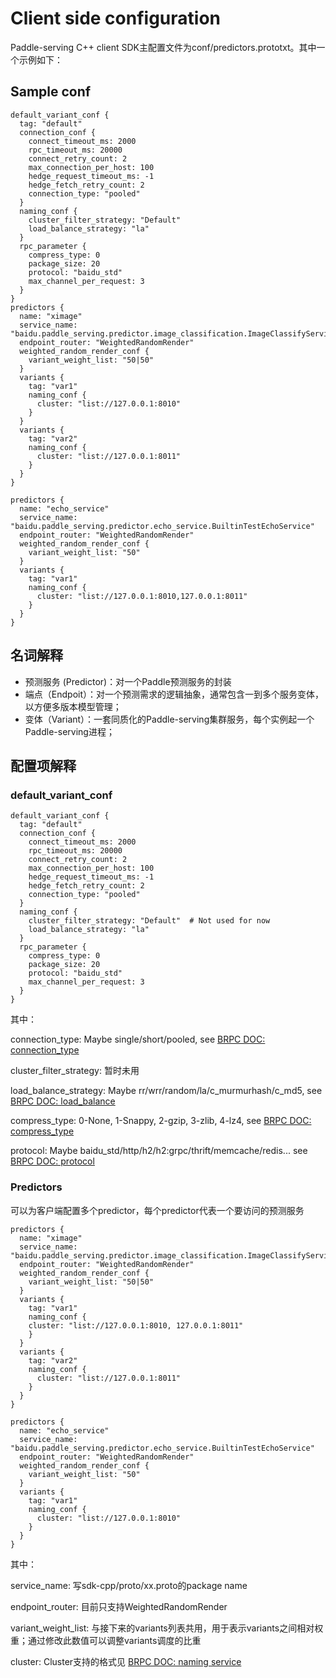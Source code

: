 # Client side configuration

Paddle-serving C++ client SDK主配置文件为conf/predictors.prototxt。其中一个示例如下：

## Sample conf

```shell
default_variant_conf {
  tag: "default"
  connection_conf {
    connect_timeout_ms: 2000
    rpc_timeout_ms: 20000
    connect_retry_count: 2
    max_connection_per_host: 100
    hedge_request_timeout_ms: -1
    hedge_fetch_retry_count: 2
    connection_type: "pooled"
  }
  naming_conf {
    cluster_filter_strategy: "Default"
    load_balance_strategy: "la"
  }
  rpc_parameter {
    compress_type: 0
    package_size: 20
    protocol: "baidu_std"
    max_channel_per_request: 3
  }
}
predictors {
  name: "ximage"
  service_name: "baidu.paddle_serving.predictor.image_classification.ImageClassifyService"
  endpoint_router: "WeightedRandomRender"
  weighted_random_render_conf {
    variant_weight_list: "50|50"
  }
  variants {
    tag: "var1"
    naming_conf {
      cluster: "list://127.0.0.1:8010"
    }
  }
  variants {
    tag: "var2"
    naming_conf {
      cluster: "list://127.0.0.1:8011"
    }
  }
}

predictors {
  name: "echo_service"
  service_name: "baidu.paddle_serving.predictor.echo_service.BuiltinTestEchoService"
  endpoint_router: "WeightedRandomRender"
  weighted_random_render_conf {
    variant_weight_list: "50"
  }
  variants {
    tag: "var1"
    naming_conf {
      cluster: "list://127.0.0.1:8010,127.0.0.1:8011"
    }
  }
}

```

## 名词解释
- 预测服务 (Predictor)：对一个Paddle预测服务的封装
- 端点（Endpoit）：对一个预测需求的逻辑抽象，通常包含一到多个服务变体，以方便多版本模型管理；
- 变体（Variant）：一套同质化的Paddle-serving集群服务，每个实例起一个Paddle-serving进程；

## 配置项解释

### default_variant_conf

```shell
default_variant_conf {
  tag: "default"
  connection_conf {
    connect_timeout_ms: 2000
    rpc_timeout_ms: 20000
    connect_retry_count: 2
    max_connection_per_host: 100
    hedge_request_timeout_ms: -1
    hedge_fetch_retry_count: 2
    connection_type: "pooled"
  }
  naming_conf {
    cluster_filter_strategy: "Default"  # Not used for now
    load_balance_strategy: "la"
  }
  rpc_parameter {
    compress_type: 0 
    package_size: 20
    protocol: "baidu_std"
    max_channel_per_request: 3
  }
}
```
其中：

connection_type: Maybe single/short/pooled, see [BRPC DOC: connection_type](https://github.com/apache/incubator-brpc/blob/master/docs/cn/client.md#%E8%BF%9E%E6%8E%A5%E6%96%B9%E5%BC%8F)

cluster_filter_strategy: 暂时未用

load_balance_strategy: Maybe rr/wrr/random/la/c_murmurhash/c_md5, see [BRPC DOC: load_balance](https://github.com/apache/incubator-brpc/blob/master/docs/cn/client.md#%E8%B4%9F%E8%BD%BD%E5%9D%87%E8%A1%A1)

compress_type: 0-None, 1-Snappy, 2-gzip, 3-zlib, 4-lz4, see [BRPC DOC: compress_type](https://github.com/apache/incubator-brpc/blob/master/docs/cn/client.md#%E5%8E%8B%E7%BC%A9)

protocol: Maybe baidu_std/http/h2/h2:grpc/thrift/memcache/redis... see [BRPC DOC: protocol](https://github.com/apache/incubator-brpc/blob/master/docs/cn/client.md#%E5%8D%8F%E8%AE%AE) 

### Predictors

可以为客户端配置多个predictor，每个predictor代表一个要访问的预测服务

```shell
predictors {
  name: "ximage"
  service_name: "baidu.paddle_serving.predictor.image_classification.ImageClassifyService"
  endpoint_router: "WeightedRandomRender"
  weighted_random_render_conf {
    variant_weight_list: "50|50"
  }
  variants {
    tag: "var1"
    naming_conf {
    cluster: "list://127.0.0.1:8010, 127.0.0.1:8011"
    }
  }
  variants {
    tag: "var2"
    naming_conf {
      cluster: "list://127.0.0.1:8011"
    }
  }
}

predictors {
  name: "echo_service"
  service_name: "baidu.paddle_serving.predictor.echo_service.BuiltinTestEchoService"
  endpoint_router: "WeightedRandomRender"
  weighted_random_render_conf {
    variant_weight_list: "50"
  }
  variants {
    tag: "var1"
    naming_conf {
      cluster: "list://127.0.0.1:8010"
    }
  }
}
```
其中：

service_name: 写sdk-cpp/proto/xx.proto的package name

endpoint_router: 目前只支持WeightedRandomRender

variant_weight_list: 与接下来的variants列表共用，用于表示variants之间相对权重；通过修改此数值可以调整variants调度的比重

cluster: Cluster支持的格式见 [BRPC DOC: naming service](https://github.com/apache/incubator-brpc/blob/master/docs/cn/client.md#%E5%91%BD%E5%90%8D%E6%9C%8D%E5%8A%A1)
